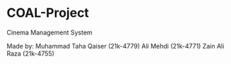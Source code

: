 # COAL-Project
Cinema Management System

Made by:
Muhammad Taha Qaiser (21k-4779)
Ali Mehdi (21k-4771)
Zain Ali Raza (21k-4755)

